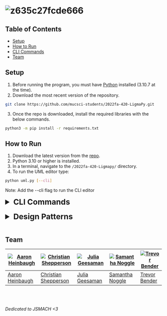 # ![z635c27fcde666](https://user-images.githubusercontent.com/44234583/198713215-fc36da34-6a18-4c19-81ab-87cb19859746.gif)


## Table of Contents
- [Setup](#setup)
- [How to Run](#how-to-run)
- [CLI Commands](#cli-commands)
- [Team](#team)

## Setup
1. Before running the program, you must have [Python](https://www.python.org/downloads/) installed (3.10.7 at the time).
2. Download the most recent version of the repository.
```bash
git clone https://github.com/mucsci-students/2022fa-420-LigmaPy.git
```
3. Once the repo is downloaded, install the required libraries with the below commands.
```bash
python3 -m pip install -r requirements.txt
```
## How to Run
1. Download the latest version from the [repo](https://github.com/mucsci-students/2022fa-420-LigmaPy).
2. Python 3.10 or higher is installed.
3. In a terminal, navigate to the `/2022fa-420-Ligmapy/` directory.
4. To run the UML editor type:
```bash
python uml.py [--cli]
```
Note: Add the --cli flag to run the CLI editor

<details>

<summary style="font-weight:bold;font-size:18.5pt;">CLI Commands</summary>

### `addClass` - <i>Creates a class</i>

```bash
addClass <name>
```

### `deleteClass` - <i>Removes a class</i>
```bash
deleteClass <name>
```

### `renameClass` - <i>Updates name of a class</i>
```bash
renameClass <currentName> <newName>
```

### `addField` - <i>Creates a field in a class</i>
```bash
addField <class> <name> <type>
```

### `deleteField` - <i>Removes a field from a class</i>
```bash
deleteField <class> <name>
```

### `renameField` - <i>Updates the name of a classes field</i>
```bash
renameField <class> <old_name> <new_name>
```

### `addMethod` - <i>Creates a method in a class</i>
```bash
addMethod <class> <name> <return_type> [-p <name>:<type>...]
```

### `deleteMethod` - <i>Removes a method from a class</i>
```bash
deleteMethod <class> <name>
```

### `renameMethod` - <i>Updates the name of a method in a class</i>
```bash
renameMethod <class> <old_name> <new_name>
```

### `addParam` - <i>Creates a list of parameters for a method in a class</i>
```bash
addParam <class> <method> <name>:<type>...
```

### `deleteParam` - <i>Removes the parameter(s) from a method in a class</i>
```bash
deleteParam <class> <method> [-a] [<name>...]
```

### `addRelationship` - <i>Creates a relationship between two classes</i>
```bash
addRelationship <source> <destination>
```

### `deleteRelationship` - <i>Removes a relationship between two classes</i>
```bash
deleteRelationship <source> <destination>
```

### `changeRelType` - <i>Updates the type of a relationship</i>
```bash
changeRelType <source> <destination> <new_type>
```

### `save` - <i>Saves the current state of the program</i>
```bash
save <filename>
```

### `load` - <i>Loads a previously saved state</i>
```bash
load <filename>
```

### `listClasses` - <i>Lists all classes and their contents</i>
```bash
listClasses
```

### `listClass` - <i>Lists the contents of a specified class</i>
```bash
listClass <name>
```

### `listRelationships` - <i>Lists all existing relationships between classes</i>
```bash
listRelationships
```

### `help` - <i>Lists all available commands and their descriptions</i>
```bash
help [command]
```

### `exit` - <i>Exits the program</i>
```bash
exit
```
</details>
<br>

<details>

<summary style="font-weight:bold;font-size:18.5pt;">Design Patterns</summary>

### MVC
The [model](https://github.com/mucsci-students/2022fa-420-LigmaPy/tree/develop/model) contains the information for classes and relationships. This information is stored in two lists, classIndex and relationIndex, respectively. The [view](https://github.com/mucsci-students/2022fa-420-LigmaPy/tree/develop/view) contains everything used to display the model information onto the canvas. The [controller](https://github.com/mucsci-students/2022fa-420-LigmaPy/tree/develop/controller) listens for button presses in the gui or a valid command in the cli.
### Memento - [UMLState](https://github.com/mucsci-students/2022fa-420-LigmaPy/blob/develop/model/UMLState.py)
I created a class to capture and store states of the classIndex and relationIndex. This allows us to repopulate those lists with a different version (past or future), allowing us to be able to undo and redo actions.
### Observer - [UMLClass](https://github.com/mucsci-students/2022fa-420-LigmaPy/blob/develop/model/UMLClass.py)
The UMLClass contains a list of "subscribers" which are relationships that the class is a part of (as a source or destination). There are also class methods `register` and `unregister` which handle adding and removing relationships from that list. On every name change, or deletion of a class, each subscriber in the list is notified. This allows for relationships to be deleted when their source or destination has been deleted, and a class name change to be reflected in each relationship that it is a part of.
### Singleton - [View](https://github.com/mucsci-students/2022fa-420-LigmaPy/blob/develop/view/View.py)
Since there should only ever be one GUI window, the view class now checks if an instance has already been created or not, before making one. If there has been an instance created already, then the pre-existing instance will be returned instead of a newly made one.
### Prototype - [Prototype](https://github.com/mucsci-students/2022fa-420-LigmaPy/blob/develop/view/prototype.py)
Every time a class is added to the GUI, a label is created with "Class: Fields: Methods:". Prototype creates this label which is then copied every time a new class is created. This
allows us to start with the same label every time and then adjust it as needed to add the specific qualities of the new class.
### Strategy – [exportImage](https://github.com/mucsci-students/2022fa-420-LigmaPy/blob/develop/view/exportImage.py)
Each different relationship line (Aggregation, Composition, Inheritance, Realization) represents a different strategy. The algorithms for drawing the different types of lines are put into separate classes. The context export object can then change its strategy based on the line type then draw the corresponding line to canvas.
</details>
<br>

## Team
[![Aaron Heinbaugh](https://avatars.githubusercontent.com/u/98050840?v=4)](https://github.com/aaheinba) | [![Christian Shepperson](https://avatars.githubusercontent.com/u/8421245?v=4)](https://github.com/Sh3p) | [![Julia Geesaman](https://avatars.githubusercontent.com/u/111717589?v=4)](https://github.com/jgeesaman) | [![Samantha Noggle](https://avatars.githubusercontent.com/u/44234583?v=4)](https://github.com/astruxie) | [![Trevor Bender](https://avatars.githubusercontent.com/u/31744774?v=4)](https://github.com/Spyder-Monkey)
---|---|---|---|---
[Aaron Heinbaugh](https://github.com/aaheinba) | [Christian Shepperson](https://github.com/Sh3p) | [Julia Geesaman](https://github.com/jgeesaman) | [Samantha Noggle](https://github.com/astruxie) | [Trevor Bender](https://github.com/Spyder-Monkey)

<br><br><br>
<i>Dedicated to JSMACH <3</i>
